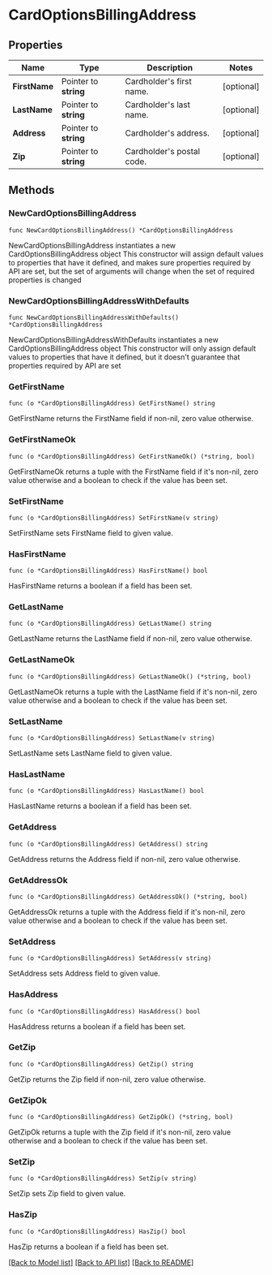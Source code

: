 # CardOptionsBillingAddress

## Properties

Name | Type | Description | Notes
------------ | ------------- | ------------- | -------------
**FirstName** | Pointer to **string** | Cardholder&#39;s first name. | [optional] 
**LastName** | Pointer to **string** | Cardholder&#39;s last name. | [optional] 
**Address** | Pointer to **string** | Cardholder&#39;s address. | [optional] 
**Zip** | Pointer to **string** | Cardholder&#39;s postal code. | [optional] 

## Methods

### NewCardOptionsBillingAddress

`func NewCardOptionsBillingAddress() *CardOptionsBillingAddress`

NewCardOptionsBillingAddress instantiates a new CardOptionsBillingAddress object
This constructor will assign default values to properties that have it defined,
and makes sure properties required by API are set, but the set of arguments
will change when the set of required properties is changed

### NewCardOptionsBillingAddressWithDefaults

`func NewCardOptionsBillingAddressWithDefaults() *CardOptionsBillingAddress`

NewCardOptionsBillingAddressWithDefaults instantiates a new CardOptionsBillingAddress object
This constructor will only assign default values to properties that have it defined,
but it doesn't guarantee that properties required by API are set

### GetFirstName

`func (o *CardOptionsBillingAddress) GetFirstName() string`

GetFirstName returns the FirstName field if non-nil, zero value otherwise.

### GetFirstNameOk

`func (o *CardOptionsBillingAddress) GetFirstNameOk() (*string, bool)`

GetFirstNameOk returns a tuple with the FirstName field if it's non-nil, zero value otherwise
and a boolean to check if the value has been set.

### SetFirstName

`func (o *CardOptionsBillingAddress) SetFirstName(v string)`

SetFirstName sets FirstName field to given value.

### HasFirstName

`func (o *CardOptionsBillingAddress) HasFirstName() bool`

HasFirstName returns a boolean if a field has been set.

### GetLastName

`func (o *CardOptionsBillingAddress) GetLastName() string`

GetLastName returns the LastName field if non-nil, zero value otherwise.

### GetLastNameOk

`func (o *CardOptionsBillingAddress) GetLastNameOk() (*string, bool)`

GetLastNameOk returns a tuple with the LastName field if it's non-nil, zero value otherwise
and a boolean to check if the value has been set.

### SetLastName

`func (o *CardOptionsBillingAddress) SetLastName(v string)`

SetLastName sets LastName field to given value.

### HasLastName

`func (o *CardOptionsBillingAddress) HasLastName() bool`

HasLastName returns a boolean if a field has been set.

### GetAddress

`func (o *CardOptionsBillingAddress) GetAddress() string`

GetAddress returns the Address field if non-nil, zero value otherwise.

### GetAddressOk

`func (o *CardOptionsBillingAddress) GetAddressOk() (*string, bool)`

GetAddressOk returns a tuple with the Address field if it's non-nil, zero value otherwise
and a boolean to check if the value has been set.

### SetAddress

`func (o *CardOptionsBillingAddress) SetAddress(v string)`

SetAddress sets Address field to given value.

### HasAddress

`func (o *CardOptionsBillingAddress) HasAddress() bool`

HasAddress returns a boolean if a field has been set.

### GetZip

`func (o *CardOptionsBillingAddress) GetZip() string`

GetZip returns the Zip field if non-nil, zero value otherwise.

### GetZipOk

`func (o *CardOptionsBillingAddress) GetZipOk() (*string, bool)`

GetZipOk returns a tuple with the Zip field if it's non-nil, zero value otherwise
and a boolean to check if the value has been set.

### SetZip

`func (o *CardOptionsBillingAddress) SetZip(v string)`

SetZip sets Zip field to given value.

### HasZip

`func (o *CardOptionsBillingAddress) HasZip() bool`

HasZip returns a boolean if a field has been set.


[[Back to Model list]](../README.md#documentation-for-models) [[Back to API list]](../README.md#documentation-for-api-endpoints) [[Back to README]](../README.md)


